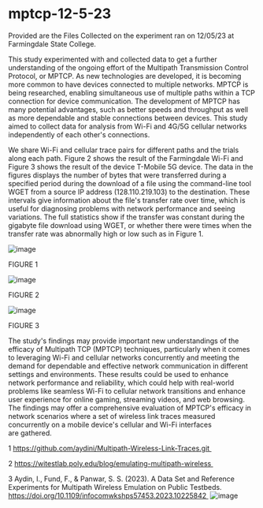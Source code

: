 # mptcp-12-5-23


Provided are the Files Collected on the experiment ran on 12/05/23 at Farmingdale State College. 



This study experimented with and collected data to get a further understanding of the ongoing effort of the Multipath Transmission Control Protocol, or MPTCP. As new technologies are developed, it is becoming more common to have devices connected to multiple networks. MPTCP is being researched, enabling simultaneous use of multiple paths within a TCP connection for device communication. 
 The development of MPTCP has many potential advantages, such as better speeds and throughput as well as more dependable and stable connections between devices. This study aimed to collect data for analysis from Wi-Fi and 4G/5G cellular networks independently of each other's connections.






We share Wi-Fi and cellular trace pairs for different paths and the trials along each path. Figure 2 shows the result of the Farmingdale Wi-Fi and Figure 3 shows the result of the device T-Mobile 5G device. The data in the figures displays the number of bytes that were transferred during a specified period during the download of a file using the command-line tool WGET from a source IP address (128.110.219.103) to the destination. These intervals give information about the file's transfer rate over time, which is useful for diagnosing problems with network performance and seeing variations. The full statistics show if the transfer was constant during the gigabyte file download using WGET, or whether there were times when the transfer rate was abnormally high or low such as in Figure 1. 

![image](https://github.com/Joyaba9/mptcp-12-5-23/assets/123403914/3c173415-159b-4150-aff8-41a9b0d99f79)

FIGURE 1

![image](https://github.com/Joyaba9/mptcp-12-5-23/assets/123403914/972b15d3-624a-4a50-bf36-59cdb2325498)

FIGURE 2


![image](https://github.com/Joyaba9/mptcp-12-5-23/assets/123403914/9e6b4bb4-df81-4723-b883-a67ba55e742a)

FIGURE 3




The study's findings may provide important new understandings of the efficacy of Multipath TCP (MPTCP) techniques, particularly when it comes to leveraging Wi-Fi and cellular networks concurrently and meeting the demand for dependable and effective network communication in different settings and environments.​
These results could be used to enhance network performance and reliability, which could help with real-world problems like seamless Wi-Fi to cellular network transitions and enhance user experience for online gaming, streaming videos, and web browsing.​
The findings may offer a comprehensive evaluation of MPTCP's efficacy in network scenarios where a set of wireless link traces measured concurrently on a mobile device's cellular and Wi-Fi interfaces are gathered.





















1 https://github.com/aydini/Multipath-Wireless-Link-Traces.git 

2 https://witestlab.poly.edu/blog/emulating-multipath-wireless 


3 Aydin, I., Fund, F., & Panwar, S. S. (2023). A Data Set and Reference Experiments for Multipath Wireless Emulation on Public Testbeds. https://doi.org/10.1109/infocomwkshps57453.2023.10225842 
![image](https://github.com/Joyaba9/mptcp-12-5-23/assets/123403914/9ec62344-29f0-4241-9e29-ea4584615fe6)


